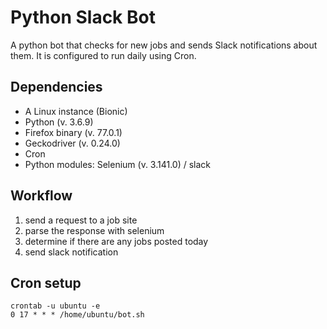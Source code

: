 # Python Slack Bot
A python bot that checks for new jobs and sends Slack notifications about them. It is configured to run daily using Cron.

## Dependencies
* A Linux instance (Bionic)
* Python (v. 3.6.9)
* Firefox binary (v. 77.0.1)
* Geckodriver (v. 0.24.0)
* Cron
* Python modules: Selenium (v. 3.141.0) / slack

## Workflow
1. send a request to a job site
2. parse the response with selenium
3. determine if there are any jobs posted today
4. send slack notification

## Cron setup
```
crontab -u ubuntu -e
0 17 * * * /home/ubuntu/bot.sh
```
